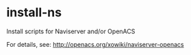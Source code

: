 install-ns
==========

Install scripts for Naviserver and/or OpenACS

For details, see: http://openacs.org/xowiki/naviserver-openacs
